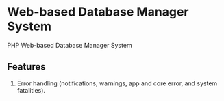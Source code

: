 # Web-based Database Manager System

PHP Web-based Database Manager System

## Features

1. Error handling (notifications, warnings, app and core error, and system fatalities).
